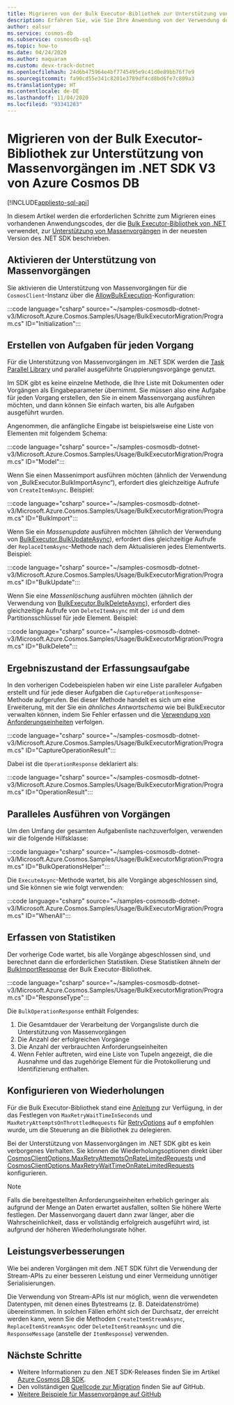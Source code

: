 ```yaml
---
title: Migrieren von der Bulk Executor-Bibliothek zur Unterstützung von Massenvorgängen im .NET SDK V3 von Azure Cosmos DB
description: Erfahren Sie, wie Sie Ihre Anwendung von der Verwendung der Bulk Executor-Bibliothek zur Unterstützung von Massenvorgängen des Azure Cosmos DB SDK V3 migrieren.
author: ealsur
ms.service: cosmos-db
ms.subservice: cosmosdb-sql
ms.topic: how-to
ms.date: 04/24/2020
ms.author: maquaran
ms.custom: devx-track-dotnet
ms.openlocfilehash: 24d6b475964e4bf7745495e9c41d0e89bb76f7e9
ms.sourcegitcommit: fa90cd55e341c8201e3789df4cd8bd6fe7c809a3
ms.translationtype: HT
ms.contentlocale: de-DE
ms.lasthandoff: 11/04/2020
ms.locfileid: "93341283"
---
```

# <a name="migrate-from-the-bulk-executor-library-to-the-bulk-support-in-azure-cosmos-db-net-v3-sdk"></a>Migrieren von der Bulk Executor-Bibliothek zur Unterstützung von Massenvorgängen im .NET SDK V3 von Azure Cosmos DB
[!INCLUDE[appliesto-sql-api](includes/appliesto-sql-api.md)]

In diesem Artikel werden die erforderlichen Schritte zum Migrieren eines vorhandenen Anwendungscodes, der die [Bulk Executor-Bibliothek von .NET](bulk-executor-dot-net.md) verwendet, zur [Unterstützung von Massenvorgängen](tutorial-sql-api-dotnet-bulk-import.md) in der neuesten Version des .NET SDK beschrieben.

## <a name="enable-bulk-support"></a>Aktivieren der Unterstützung von Massenvorgängen

Sie aktivieren die Unterstützung von Massenvorgängen für die `CosmosClient`-Instanz über die [AllowBulkExecution](/dotnet/api/microsoft.azure.cosmos.cosmosclientoptions.allowbulkexecution)-Konfiguration:

   :::code language="csharp" source="~/samples-cosmosdb-dotnet-v3/Microsoft.Azure.Cosmos.Samples/Usage/BulkExecutorMigration/Program.cs" ID="Initialization":::

## <a name="create-tasks-for-each-operation"></a>Erstellen von Aufgaben für jeden Vorgang

Für die Unterstützung von Massenvorgängen im .NET SDK werden die [Task Parallel Library](/dotnet/standard/parallel-programming/task-parallel-library-tpl) und parallel ausgeführte Gruppierungsvorgänge genutzt. 

Im SDK gibt es keine einzelne Methode, die Ihre Liste mit Dokumenten oder Vorgängen als Eingabeparameter übernimmt. Sie müssen also eine Aufgabe für jeden Vorgang erstellen, den Sie in einem Massenvorgang ausführen möchten, und dann können Sie einfach warten, bis alle Aufgaben ausgeführt wurden.

Angenommen, die anfängliche Eingabe ist beispielsweise eine Liste von Elementen mit folgendem Schema:

   :::code language="csharp" source="~/samples-cosmosdb-dotnet-v3/Microsoft.Azure.Cosmos.Samples/Usage/BulkExecutorMigration/Program.cs" ID="Model":::

Wenn Sie einen Massenimport ausführen möchten (ähnlich der Verwendung von „BulkExecutor.BulkImportAsync“), erfordert dies gleichzeitige Aufrufe von `CreateItemAsync`. Beispiel:

   :::code language="csharp" source="~/samples-cosmosdb-dotnet-v3/Microsoft.Azure.Cosmos.Samples/Usage/BulkExecutorMigration/Program.cs" ID="BulkImport":::

Wenn Sie ein *Massenupdate* ausführen möchten (ähnlich der Verwendung von [BulkExecutor.BulkUpdateAsync](/dotnet/api/microsoft.azure.cosmosdb.bulkexecutor.bulkexecutor.bulkupdateasync)), erfordert dies gleichzeitige Aufrufe der `ReplaceItemAsync`-Methode nach dem Aktualisieren jedes Elementwerts. Beispiel:

   :::code language="csharp" source="~/samples-cosmosdb-dotnet-v3/Microsoft.Azure.Cosmos.Samples/Usage/BulkExecutorMigration/Program.cs" ID="BulkUpdate":::

Wenn Sie eine *Massenlöschung* ausführen möchten (ähnlich der Verwendung von [BulkExecutor.BulkDeleteAsync](/dotnet/api/microsoft.azure.cosmosdb.bulkexecutor.bulkexecutor.bulkdeleteasync)), erfordert dies gleichzeitige Aufrufe von `DeleteItemAsync` mit der `id` und dem Partitionsschlüssel für jede Element. Beispiel:

   :::code language="csharp" source="~/samples-cosmosdb-dotnet-v3/Microsoft.Azure.Cosmos.Samples/Usage/BulkExecutorMigration/Program.cs" ID="BulkDelete":::

## <a name="capture-task-result-state"></a>Ergebniszustand der Erfassungsaufgabe

In den vorherigen Codebeispielen haben wir eine Liste paralleler Aufgaben erstellt und für jede dieser Aufgaben die `CaptureOperationResponse`-Methode aufgerufen. Bei dieser Methode handelt es sich um eine Erweiterung, mit der Sie ein *ähnliches Antwortschema* wie bei BulkExecutor verwalten können, indem Sie Fehler erfassen und die [Verwendung von Anforderungseinheiten](request-units.md) verfolgen.

   :::code language="csharp" source="~/samples-cosmosdb-dotnet-v3/Microsoft.Azure.Cosmos.Samples/Usage/BulkExecutorMigration/Program.cs" ID="CaptureOperationResult":::

Dabei ist die `OperationResponse` deklariert als:

   :::code language="csharp" source="~/samples-cosmosdb-dotnet-v3/Microsoft.Azure.Cosmos.Samples/Usage/BulkExecutorMigration/Program.cs" ID="OperationResult":::

## <a name="execute-operations-concurrently"></a>Paralleles Ausführen von Vorgängen

Um den Umfang der gesamten Aufgabenliste nachzuverfolgen, verwenden wir die folgende Hilfsklasse:

   :::code language="csharp" source="~/samples-cosmosdb-dotnet-v3/Microsoft.Azure.Cosmos.Samples/Usage/BulkExecutorMigration/Program.cs" ID="BulkOperationsHelper":::

Die `ExecuteAsync`-Methode wartet, bis alle Vorgänge abgeschlossen sind, und Sie können sie wie folgt verwenden:

   :::code language="csharp" source="~/samples-cosmosdb-dotnet-v3/Microsoft.Azure.Cosmos.Samples/Usage/BulkExecutorMigration/Program.cs" ID="WhenAll":::

## <a name="capture-statistics"></a>Erfassen von Statistiken

Der vorherige Code wartet, bis alle Vorgänge abgeschlossen sind, und berechnet dann die erforderlichen Statistiken. Diese Statistiken ähneln der [BulkImportResponse](/dotnet/api/microsoft.azure.cosmosdb.bulkexecutor.bulkimport.bulkimportresponse) der Bulk Executor-Bibliothek.

   :::code language="csharp" source="~/samples-cosmosdb-dotnet-v3/Microsoft.Azure.Cosmos.Samples/Usage/BulkExecutorMigration/Program.cs" ID="ResponseType":::

Die `BulkOperationResponse` enthält Folgendes:

1. Die Gesamtdauer der Verarbeitung der Vorgangsliste durch die Unterstützung von Massenvorgängen
1. Die Anzahl der erfolgreichen Vorgänge
1. Die Anzahl der verbrauchten Anforderungseinheiten
1. Wenn Fehler auftreten, wird eine Liste von Tupeln angezeigt, die die Ausnahme und das zugehörige Element für die Protokollierung und Identifizierung enthalten.

## <a name="retry-configuration"></a>Konfigurieren von Wiederholungen

Für die Bulk Executor-Bibliothek stand eine [Anleitung](bulk-executor-dot-net.md#bulk-import-data-to-an-azure-cosmos-account) zur Verfügung, in der das Festlegen von `MaxRetryWaitTimeInSeconds` und `MaxRetryAttemptsOnThrottledRequests` für [RetryOptions](/dotnet/api/microsoft.azure.documents.client.connectionpolicy.retryoptions) auf `0` empfohlen wurde, um die Steuerung an die Bibliothek zu delegieren.

Bei der Unterstützung von Massenvorgängen im .NET SDK gibt es kein verborgenes Verhalten. Sie können die Wiederholungsoptionen direkt über [CosmosClientOptions.MaxRetryAttemptsOnRateLimitedRequests](/dotnet/api/microsoft.azure.cosmos.cosmosclientoptions.maxretryattemptsonratelimitedrequests) und [CosmosClientOptions.MaxRetryWaitTimeOnRateLimitedRequests](/dotnet/api/microsoft.azure.cosmos.cosmosclientoptions.maxretrywaittimeonratelimitedrequests) konfigurieren.

> [!NOTE]
> Falls die bereitgestellten Anforderungseinheiten erheblich geringer als aufgrund der Menge an Daten erwartet ausfallen, sollten Sie höhere Werte festlegen. Der Massenvorgang dauert dann zwar länger, aber die Wahrscheinlichkeit, dass er vollständig erfolgreich ausgeführt wird, ist aufgrund der höheren Wiederholungsrate höher.

## <a name="performance-improvements"></a>Leistungsverbesserungen

Wie bei anderen Vorgängen mit dem .NET SDK führt die Verwendung der Stream-APIs zu einer besseren Leistung und einer Vermeidung unnötiger Serialisierungen. 

Die Verwendung von Stream-APIs ist nur möglich, wenn die verwendeten Datentypen, mit denen eines Bytestreams (z. B. Dateidatenströme) übereinstimmen. In solchen Fällen erhöht sich der Durchsatz, der erreicht werden kann, wenn Sie die Methoden `CreateItemStreamAsync`, `ReplaceItemStreamAsync` oder `DeleteItemStreamAsync` und die `ResponseMessage` (anstelle der `ItemResponse`) verwenden.

## <a name="next-steps"></a>Nächste Schritte

* Weitere Informationen zu den .NET SDK-Releases finden Sie im Artikel [Azure Cosmos DB SDK](sql-api-sdk-dotnet.md).
* Den vollständigen [Quellcode zur Migration](https://github.com/Azure/azure-cosmos-dotnet-v3/tree/master/Microsoft.Azure.Cosmos.Samples/Usage/BulkExecutorMigration) finden Sie auf GitHub.
* [Weitere Beispiele für Massenvorgänge auf GitHub](https://github.com/Azure/azure-cosmos-dotnet-v3/tree/master/Microsoft.Azure.Cosmos.Samples/Usage/BulkSupport)